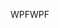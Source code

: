<span data-ttu-id="c2f4b-101">WPF</span><span class="sxs-lookup"><span data-stu-id="c2f4b-101">WPF</span></span>
